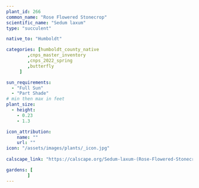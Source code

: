 ```yaml
---
plant_id: 266 
common_name: "Rose Flowered Stonecrop"
scientific_name: "Sedum laxum"
type: "succulent"

native_to: "Humboldt"

categories: [humboldt_county_native
        ,cnps_master_inventory
        ,cnps_2022_spring
        ,butterfly 
     ]

sun_requirements:
  - "Full Sun"
  - "Part Shade"
# min then max in feet
plant_size:
  - height: 
    - 0.23 
    - 1.3

icon_attribution: 
    name: ""
    url: ""
icon: "/assets/images/plants/_icon.jpg"
 
calscape_link: "https://calscape.org/Sedum-laxum-(Rose-Flowered-Stonecrop)"

gardens: [
        ]
---
```


